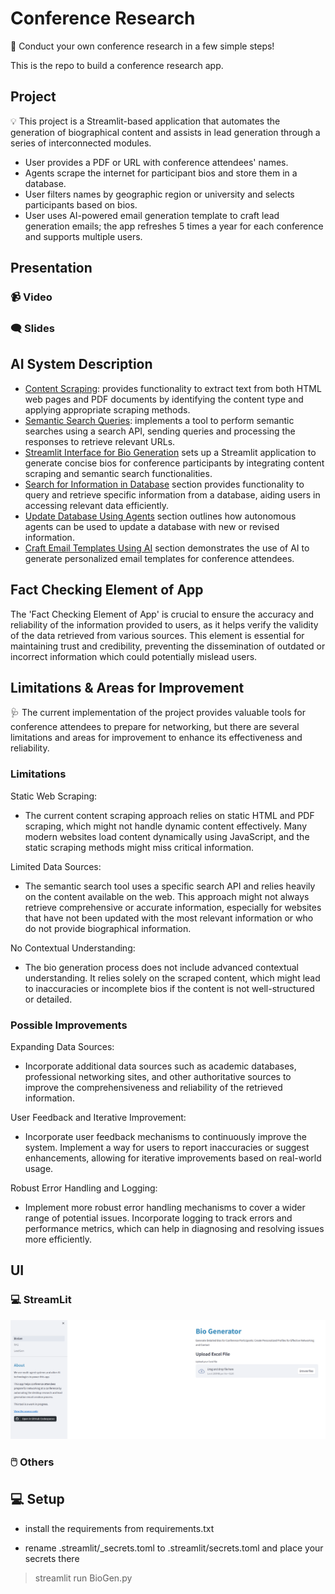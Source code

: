 # Conference Research
📶 Conduct your own conference research in a few simple steps!

This is the repo to build a conference research app.

## Project
💡 This project is a Streamlit-based application that automates the generation of biographical content and assists in lead generation through a series of interconnected modules.

- User provides a PDF or URL with conference attendees' names.
- Agents scrape the internet for participant bios and store them in a database.
- User filters names by geographic region or university and selects participants based on bios.
- User uses AI-powered email generation template to craft lead generation emails; the app refreshes 5 times a year for each conference and supports multiple users.

## Presentation
### 📹 Video 
### 🗨️ Slides 

## AI System Description

- [Content Scraping](https://github.com/natnew/Conference-Research/blob/main/con_research/src/modules/scrapping_module.py): provides functionality to extract text from both HTML web pages and PDF documents by identifying the content type and applying appropriate scraping methods.
- [Semantic Search Queries](https://github.com/natnew/Conference-Research/blob/main/con_research/src/modules/search_module.py): implements a tool to perform semantic searches using a search API, sending queries and processing the responses to retrieve relevant URLs.
- [Streamlit Interface for Bio Generation](https://github.com/natnew/Conference-Research/blob/main/BioGen.py) sets up a Streamlit application to generate concise bios for conference participants by integrating content scraping and semantic search functionalities.
- [Search for Information in Database](https://github.com/natnew/Conference-Research/blob/main/pages/2_RAG.py) section provides functionality to query and retrieve specific information from a database, aiding users in accessing relevant data efficiently.
- [Update Database Using Agents]() section outlines how autonomous agents can be used to update a database with new or revised information.
- [Craft Email Templates Using AI](https://github.com/natnew/Conference-Research/blob/main/pages/3_LeadGen.py) section demonstrates the use of AI to generate personalized email templates for conference attendees.

## Fact Checking Element of App
The 'Fact Checking Element of App' is crucial to ensure the accuracy and reliability of the information provided to users, as it helps verify the validity of the data retrieved from various sources. This element is essential for maintaining trust and credibility, preventing the dissemination of outdated or incorrect information which could potentially mislead users.

## Limitations & Areas for Improvement
🩺 The current implementation of the project provides valuable tools for conference attendees to prepare for networking, but there are several limitations and areas for improvement to enhance its effectiveness and reliability.

### Limitations

Static Web Scraping:
- The current content scraping approach relies on static HTML and PDF scraping, which might not handle dynamic content effectively. Many modern websites load content dynamically using JavaScript, and the static scraping methods might miss critical information.

Limited Data Sources:
- The semantic search tool uses a specific search API and relies heavily on the content available on the web. This approach might not always retrieve comprehensive or accurate information, especially for websites that have not been updated with the most relevant information or who do not provide biographical information.

No Contextual Understanding:
- The bio generation process does not include advanced contextual understanding. It relies solely on the scraped content, which might lead to inaccuracies or incomplete bios if the content is not well-structured or detailed.

### Possible Improvements
Expanding Data Sources:
- Incorporate additional data sources such as academic databases, professional networking sites, and other authoritative sources to improve the comprehensiveness and reliability of the retrieved information.

User Feedback and Iterative Improvement:
- Incorporate user feedback mechanisms to continuously improve the system. Implement a way for users to report inaccuracies or suggest enhancements, allowing for iterative improvements based on real-world usage.

Robust Error Handling and Logging:
- Implement more robust error handling mechanisms to cover a wider range of potential issues. Incorporate logging to track errors and performance metrics, which can help in diagnosing and resolving issues more efficiently.

## UI


### 💻 StreamLit
![](https://github.com/natnew/Conference-Research/blob/main/con_research/data/Screenshot%202024-05-23%20223140.png)


### 🖱️ Others

## 💻 Setup
- install the requirements from requirements.txt

- rename .streamlit/_secrets.toml to .streamlit/secrets.toml and place your secrets there

>streamlit run BioGen.py
